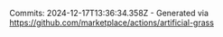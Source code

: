 Commits: 2024-12-17T13:36:34.358Z - Generated via https://github.com/marketplace/actions/artificial-grass
<br>
